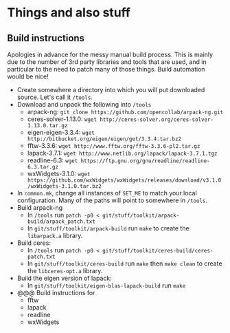 # Things and also stuff

## Build instructions

Apologies in advance for the messy manual build process. This is mainly due to
the number of 3rd party libraries and tools that are used, and in particular
to the need to patch many of those things. Build automation would be nice!

* Create somewhere a directory into which you will put downloaded source.
  Let's call it `/tools`.
* Download and unpack the following into `/tools`
  - arpack-ng: `git clone https://github.com/opencollab/arpack-ng.git`
  - ceres-solver-1.13.0: `wget http://ceres-solver.org/ceres-solver-1.13.0.tar.gz`
  - eigen-eigen-3.3.4: `wget http://bitbucket.org/eigen/eigen/get/3.3.4.tar.bz2`
  - fftw-3.3.6: `wget http://www.fftw.org/fftw-3.3.6-pl2.tar.gz`
  - lapack-3.7.1: `wget http://www.netlib.org/lapack/lapack-3.7.1.tgz`
  - readline-6.3: `wget https://ftp.gnu.org/gnu/readline/readline-6.3.tar.gz`
  - wxWidgets-3.1.0: `wget https://github.com/wxWidgets/wxWidgets/releases/download/v3.1.0/wxWidgets-3.1.0.tar.bz2`
* In `common.mk`, change all instances of `SET_ME` to match your local
  configuration. Many of the paths will point to somewhere in `/tools`.
* Build arpack-ng
  - In `/tools` run `patch -p0 < git/stuff/toolkit/arpack-build/arpack_patch.txt`
  - In `git/stuff/toolkit/arpack-build` run `make` to create the `libarpack.a` library.
* Build ceres:
  - In `/tools` run `patch -p0 < git/stuff/toolkit/ceres-build/ceres-patch.txt`
  - In `git/stuff/toolkit/ceres-build` run `make` then `make clean` to create the
    `libceres-opt.a` library.
* Build the eigen version of lapack:
  - In `git/stuff/toolkit/eigen-blas-lapack-build` run `make`
* @@@ Build instructions for
  - fftw
  - lapack
  - readline
  - wxWidgets

